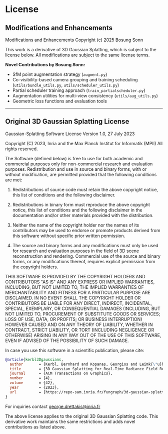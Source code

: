 # License

## Modifications and Enhancements

Modifications and Enhancements Copyright (c) 2025 Bosung Sonn

This work is a derivative of 3D Gaussian Splatting, which is subject to the license below. All modifications are subject to the same license terms.

**Novel Contributions by Bosung Sonn:**
- SfM point augmentation strategy (`augment.py`)
- Co-visibility-based camera grouping and training scheduling (`utils/bundle_utils.py`, `utils/scheduler_utils.py`)
- Partial scheduler training approach (`train_partialscheduler.py`)
- Augmentation utilities for multi-view consistency (`utils/aug_utils.py`)
- Geometric loss functions and evaluation tools

---

## Original 3D Gaussian Splatting License

Gaussian-Splatting Software License
Version 1.0, 27 July 2023

Copyright (C) 2023, Inria and the Max Planck Institut for Informatik (MPII)
All rights reserved.

The Software (defined below) is free to use for both academic and commercial purposes only for non-commercial research and evaluation purposes. Redistribution and use in source and binary forms, with or without modification, are permitted provided that the following conditions are met:

1. Redistributions of source code must retain the above copyright notice, this list of conditions and the following disclaimer.

2. Redistributions in binary form must reproduce the above copyright notice, this list of conditions and the following disclaimer in the documentation and/or other materials provided with the distribution.

3. Neither the name of the copyright holder nor the names of its contributors may be used to endorse or promote products derived from this software without specific prior written permission.

4. The source and binary forms and any modifications must only be used for research and evaluation purposes in the field of 3D scene reconstruction and rendering. Commercial use of the source and binary forms, or any modifications thereof, requires explicit permission from the copyright holders.

THIS SOFTWARE IS PROVIDED BY THE COPYRIGHT HOLDERS AND CONTRIBUTORS "AS IS" AND ANY EXPRESS OR IMPLIED WARRANTIES, INCLUDING, BUT NOT LIMITED TO, THE IMPLIED WARRANTIES OF MERCHANTABILITY AND FITNESS FOR A PARTICULAR PURPOSE ARE DISCLAIMED. IN NO EVENT SHALL THE COPYRIGHT HOLDER OR CONTRIBUTORS BE LIABLE FOR ANY DIRECT, INDIRECT, INCIDENTAL, SPECIAL, EXEMPLARY, OR CONSEQUENTIAL DAMAGES (INCLUDING, BUT NOT LIMITED TO, PROCUREMENT OF SUBSTITUTE GOODS OR SERVICES; LOSS OF USE, DATA, OR PROFITS; OR BUSINESS INTERRUPTION) HOWEVER CAUSED AND ON ANY THEORY OF LIABILITY, WHETHER IN CONTRACT, STRICT LIABILITY, OR TORT (INCLUDING NEGLIGENCE OR OTHERWISE) ARISING IN ANY WAY OUT OF THE USE OF THIS SOFTWARE, EVEN IF ADVISED OF THE POSSIBILITY OF SUCH DAMAGE.

In case you use this software in a scientific publication, please cite:

```bibtex
@article{kerbl3Dgaussians,
  author       = {Kerbl, Bernhard and Kopanas, Georgios and Leimk{\"u}hler, Thomas and Drettakis, George},
  title        = {3D Gaussian Splatting for Real-Time Radiance Field Rendering},
  journal      = {ACM Transactions on Graphics},
  number       = {4},
  volume       = {42},
  year         = {2023},
  url          = {https://repo-sam.inria.fr/fungraph/3d-gaussian-splatting/}
}
```

For inquiries contact george.drettakis@inria.fr

The above license applies to the original 3D Gaussian Splatting code. This derivative work maintains the same restrictions and adds novel contributions as listed above.
